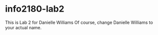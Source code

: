 # info2180-lab2
This is Lab 2 for Danielle Williams
Of course, change Danielle Williams to your actual name.
